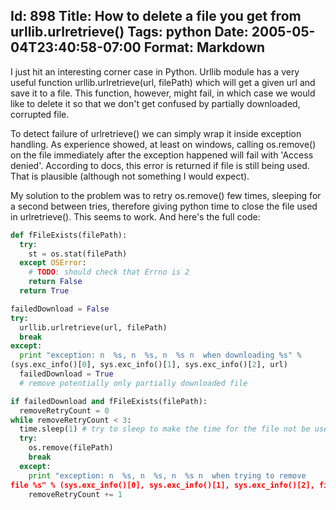 Id: 898
Title: How to delete a file you get from urllib.urlretrieve()
Tags: python
Date: 2005-05-04T23:40:58-07:00
Format: Markdown
--------------
I just hit an interesting corner case in Python. Urllib module has a very
useful function urllib.urlretrieve(url, filePath) which will get a given url
and save it to a file. This function, however, might fail, in which case we
would like to delete it so that we don't get confused by partially downloaded,
corrupted file.

To detect failure of urlretrieve() we can simply wrap it
inside exception handling. As experience showed, at least on windows, calling
os.remove() on the file immediately after the exception happened will fail
with 'Access denied'. According to docs, this error is returned if file is
still being used. That is plausible (although not something I would expect).

My solution to the problem was to retry os.remove() few times, sleeping for a
second between tries, therefore giving python time to close the file used in
urlretrieve(). This seems to work. And here's the full code:

```python
def fFileExists(filePath):
  try:
    st = os.stat(filePath)
  except OSError:
    # TODO: should check that Errno is 2
    return False
  return True

failedDownload = False
try:
  urllib.urlretrieve(url, filePath)
  break
except:
  print "exception: n  %s, n  %s, n  %s n  when downloading %s" %
(sys.exc_info()[0], sys.exc_info()[1], sys.exc_info()[2], url)
  failedDownload = True
  # remove potentially only partially downloaded file

if failedDownload and fFileExists(filePath):
  removeRetryCount = 0
while removeRetryCount < 3:
  time.sleep(1) # try to sleep to make the time for the file not be used anymore
  try:
    os.remove(filePath)
    break
  except:
    print "exception: n  %s, n  %s, n  %s n  when trying to remove
file %s" % (sys.exc_info()[0], sys.exc_info()[1], sys.exc_info()[2], filePath)
    removeRetryCount += 1
```
